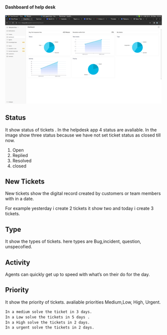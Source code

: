 ####  Dashboard of help desk

![image](helpdesk1.png)


## Status
It show status of tickets . In the helpdesk app  4 status are avaliable. In the image show three status because we have not set ticket status as closed till now.
1. Open
2. Replied
3. Resolved
4. closed

## New Tickets
New tickets show the digital record created by customers or team members with in a date. 

For example yesterday i create 2 tickets it show two and today i create 3 tickets.


## Type
It show the types of tickets. here types are Bug,incident, question, unspecofied.

## Activity
Agents can quickly get up to speed with what’s on their do for the day.

## Priority
It show the priority of tickets. avaliable priorities Medium,Low, High, Urgent.
```sh
In a medium solve the ticket in 3 days.
In a Low solve the tickets in 5 days .
In a High solve the tickets in 2 days.
In a urgent solve the tickets in 2 days.

```
